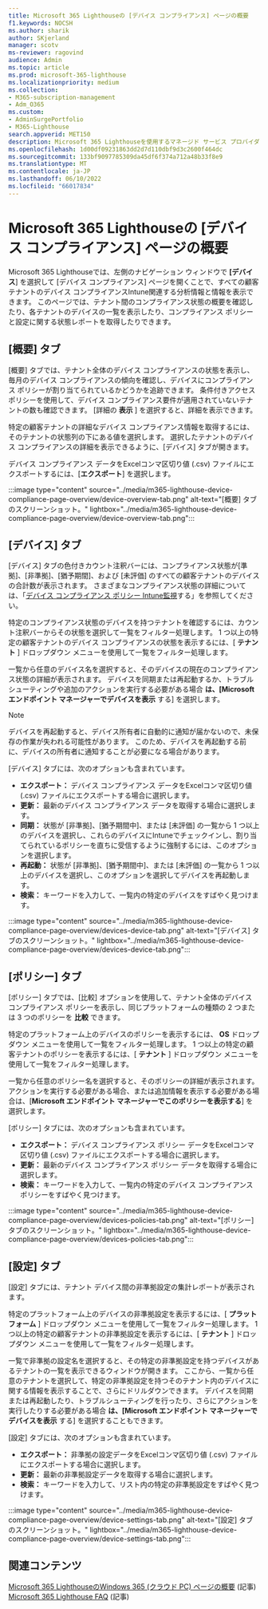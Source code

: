 ```yaml
---
title: Microsoft 365 Lighthouseの [デバイス コンプライアンス] ページの概要
f1.keywords: NOCSH
ms.author: sharik
author: SKjerland
manager: scotv
ms-reviewer: ragovind
audience: Admin
ms.topic: article
ms.prod: microsoft-365-lighthouse
ms.localizationpriority: medium
ms.collection:
- M365-subscription-management
- Adm_O365
ms.custom:
- AdminSurgePortfolio
- M365-Lighthouse
search.appverid: MET150
description: Microsoft 365 Lighthouseを使用するマネージド サービス プロバイダー (MSP) の場合は、デバイス コンプライアンス ページについて説明します。
ms.openlocfilehash: 1d00df09231863dd2d7d110dbf9d3c2600f464dc
ms.sourcegitcommit: 133bf9097785309da45df6f374a712a48b33f8e9
ms.translationtype: MT
ms.contentlocale: ja-JP
ms.lasthandoff: 06/10/2022
ms.locfileid: "66017834"
---
```

# <a name="overview-of-the-device-compliance-page-in-microsoft-365-lighthouse"></a>Microsoft 365 Lighthouseの [デバイス コンプライアンス] ページの概要

Microsoft 365 Lighthouseでは、左側のナビゲーション ウィンドウで **[デバイス**] を選択して [デバイス コンプライアンス] ページを開くことで、すべての顧客テナントのデバイス コンプライアンスIntune関連する分析情報と情報を表示できます。 このページでは、テナント間のコンプライアンス状態の概要を確認したり、各テナントのデバイスの一覧を表示したり、コンプライアンス ポリシーと設定に関する状態レポートを取得したりできます。

## <a name="overview-tab"></a>[概要] タブ  
  
[概要] タブでは、テナント全体のデバイス コンプライアンスの状態を表示し、毎月のデバイス コンプライアンスの傾向を確認し、デバイスにコンプライアンス ポリシーが割り当てられているかどうかを追跡できます。 条件付きアクセス ポリシーを使用して、デバイス コンプライアンス要件が適用されていないテナントの数も確認できます。 [詳細の **表示** ] を選択すると、詳細を表示できます。

特定の顧客テナントの詳細なデバイス コンプライアンス情報を取得するには、そのテナントの状態列の下にある値を選択します。 選択したテナントのデバイス コンプライアンスの詳細を表示できるように、[デバイス] タブが開きます。

デバイス コンプライアンス データをExcelコンマ区切り値 (.csv) ファイルにエクスポートするには、[**エクスポート**] を選択します。

:::image type="content" source="../media/m365-lighthouse-device-compliance-page-overview/device-overview-tab.png" alt-text="[概要] タブのスクリーンショット。" lightbox="../media/m365-lighthouse-device-compliance-page-overview/device-overview-tab.png":::

## <a name="devices-tab"></a>[デバイス] タブ

[デバイス] タブの色付きカウント注釈バーには、コンプライアンス状態が[準拠]、[非準拠]、[猶予期間]、および [未評価] のすべての顧客テナントのデバイスの合計数が表示されます。 さまざまなコンプライアンス状態の詳細については、「[デバイス コンプライアンス ポリシー Intune監視](/mem/intune/protect/compliance-policy-monitor)する」を参照してください。

特定のコンプライアンス状態のデバイスを持つテナントを確認するには、カウント注釈バーからその状態を選択して一覧をフィルター処理します。 1 つ以上の特定の顧客テナントのデバイス コンプライアンスの状態を表示するには、[ **テナント** ] ドロップダウン メニューを使用して一覧をフィルター処理します。

一覧から任意のデバイス名を選択すると、そのデバイスの現在のコンプライアンス状態の詳細が表示されます。 デバイスを同期または再起動するか、トラブルシューティングや追加のアクションを実行する必要がある場合 **は、[Microsoft エンドポイント マネージャーでデバイスを表示** する] を選択します。

> [!NOTE]
> デバイスを再起動すると、デバイス所有者に自動的に通知が届かないので、未保存の作業が失われる可能性があります。 このため、デバイスを再起動する前に、デバイスの所有者に通知することが必要になる場合があります。

[デバイス] タブには、次のオプションも含まれています。

- **エクスポート：** デバイス コンプライアンス データをExcelコンマ区切り値 (.csv) ファイルにエクスポートする場合に選択します。
- **更新：** 最新のデバイス コンプライアンス データを取得する場合に選択します。
- **同期：** 状態が [非準拠]、[猶予期間中]、または [未評価] の一覧から 1 つ以上のデバイスを選択し、これらのデバイスにIntuneでチェックインし、割り当てられているポリシーを直ちに受信するように強制するには、このオプションを選択します。
- **再起動：** 状態が [非準拠]、[猶予期間中]、または [未評価] の一覧から 1 つ以上のデバイスを選択し、このオプションを選択してデバイスを再起動します。
- **検索：** キーワードを入力して、一覧内の特定のデバイスをすばやく見つけます。
 
:::image type="content" source="../media/m365-lighthouse-device-compliance-page-overview/devices-device-tab.png" alt-text="[デバイス] タブのスクリーンショット。" lightbox="../media/m365-lighthouse-device-compliance-page-overview/devices-device-tab.png":::

## <a name="policies-tab"></a>[ポリシー] タブ

[ポリシー] タブでは、[比較] オプションを使用して、テナント全体のデバイス コンプライアンス ポリシーを表示し、同じプラットフォームの種類の 2 つまたは 3 つのポリシーを **比較** できます。

特定のプラットフォーム上のデバイスのポリシーを表示するには、 **OS** ドロップダウン メニューを使用して一覧をフィルター処理します。 1 つ以上の特定の顧客テナントのポリシーを表示するには、[ **テナント** ] ドロップダウン メニューを使用して一覧をフィルター処理します。

一覧から任意のポリシー名を選択すると、そのポリシーの詳細が表示されます。 アクションを実行する必要がある場合、または追加情報を表示する必要がある場合は、[**Microsoft エンドポイント マネージャーでこのポリシーを表示する**] を選択します。

[ポリシー] タブには、次のオプションも含まれています。

- **エクスポート：** デバイス コンプライアンス ポリシー データをExcelコンマ区切り値 (.csv) ファイルにエクスポートする場合に選択します。
- **更新：** 最新のデバイス コンプライアンス ポリシー データを取得する場合に選択します。
- **検索：** キーワードを入力して、一覧内の特定のデバイス コンプライアンス ポリシーをすばやく見つけます。

:::image type="content" source="../media/m365-lighthouse-device-compliance-page-overview/devices-policies-tab.png" alt-text="[ポリシー] タブのスクリーンショット。" lightbox="../media/m365-lighthouse-device-compliance-page-overview/devices-policies-tab.png":::

## <a name="settings-tab"></a>[設定] タブ

[設定] タブには、テナント デバイス間の非準拠設定の集計レポートが表示されます。 

特定のプラットフォーム上のデバイスの非準拠設定を表示するには、[ **プラットフォーム** ] ドロップダウン メニューを使用して一覧をフィルター処理します。 1 つ以上の特定の顧客テナントの非準拠設定を表示するには、[ **テナント** ] ドロップダウン メニューを使用して一覧をフィルター処理します。

一覧で非準拠の設定名を選択すると、その特定の非準拠設定を持つデバイスがあるテナントの一覧を表示できるウィンドウが開きます。 ここから、一覧から任意のテナントを選択して、特定の非準拠設定を持つそのテナント内のデバイスに関する情報を表示することで、さらにドリルダウンできます。 デバイスを同期または再起動したり、トラブルシューティングを行ったり、さらにアクションを実行したりする必要がある場合 **は、[Microsoft エンドポイント マネージャーでデバイスを表示** する] を選択することもできます。

[設定] タブには、次のオプションも含まれています。

- **エクスポート：** 非準拠の設定データをExcelコンマ区切り値 (.csv) ファイルにエクスポートする場合に選択します。
- **更新：** 最新の非準拠設定データを取得する場合に選択します。
- **検索：** キーワードを入力して、リスト内の特定の非準拠設定をすばやく見つけます。

:::image type="content" source="../media/m365-lighthouse-device-compliance-page-overview/device-settings-tab.png" alt-text="[設定] タブのスクリーンショット。" lightbox="../media/m365-lighthouse-device-compliance-page-overview/device-settings-tab.png":::

## <a name="related-content"></a>関連コンテンツ

[Microsoft 365 LighthouseのWindows 365 (クラウド PC) ページの概要](m365-lighthouse-win365-page-overview.md) (記事)\
[Microsoft 365 Lighthouse FAQ](m365-lighthouse-faq.yml) (記事)
